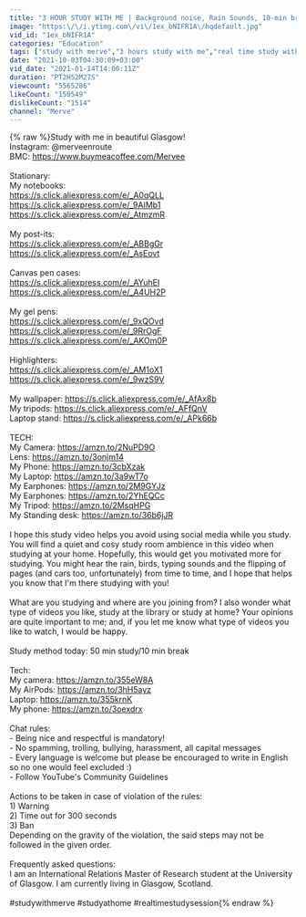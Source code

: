 ```yaml
---
title: "3 HOUR STUDY WITH ME | Background noise, Rain Sounds, 10-min break, No Music"
image: "https:\/\/i.ytimg.com\/vi\/1ex_bNIFR1A\/hqdefault.jpg"
vid_id: "1ex_bNIFR1A"
categories: "Education"
tags: ["study with merve","3 hours study with me","real time study with merve at the library no music no break"]
date: "2021-10-03T04:30:09+03:00"
vid_date: "2021-01-14T14:00:11Z"
duration: "PT2H52M27S"
viewcount: "5565286"
likeCount: "150549"
dislikeCount: "1514"
channel: "Merve"
---
```

{% raw %}Study with me in beautiful Glasgow!<br />Instagram: @merveenroute  <br />BMC: <a rel="nofollow" target="blank" href="https://www.buymeacoffee.com/Mervee">https://www.buymeacoffee.com/Mervee</a>              <br /><br />Stationary: <br />My notebooks: <br /><a rel="nofollow" target="blank" href="https://s.click.aliexpress.com/e/_A0qQLL">https://s.click.aliexpress.com/e/_A0qQLL</a><br /><a rel="nofollow" target="blank" href="https://s.click.aliexpress.com/e/_9AIMb1">https://s.click.aliexpress.com/e/_9AIMb1</a><br /><a rel="nofollow" target="blank" href="https://s.click.aliexpress.com/e/_AtmzmR">https://s.click.aliexpress.com/e/_AtmzmR</a><br /><br />My post-its: <br /><a rel="nofollow" target="blank" href="https://s.click.aliexpress.com/e/_ABBgGr">https://s.click.aliexpress.com/e/_ABBgGr</a><br /><a rel="nofollow" target="blank" href="https://s.click.aliexpress.com/e/_AsEovt">https://s.click.aliexpress.com/e/_AsEovt</a><br /><br />Canvas pen cases:<br /><a rel="nofollow" target="blank" href="https://s.click.aliexpress.com/e/_AYuhEl">https://s.click.aliexpress.com/e/_AYuhEl</a><br /><a rel="nofollow" target="blank" href="https://s.click.aliexpress.com/e/_A4UH2P">https://s.click.aliexpress.com/e/_A4UH2P</a><br /><br />My gel pens: <br /><a rel="nofollow" target="blank" href="https://s.click.aliexpress.com/e/_9xQOvd">https://s.click.aliexpress.com/e/_9xQOvd</a><br /><a rel="nofollow" target="blank" href="https://s.click.aliexpress.com/e/_9RrOgF">https://s.click.aliexpress.com/e/_9RrOgF</a><br /><a rel="nofollow" target="blank" href="https://s.click.aliexpress.com/e/_AKOm0P">https://s.click.aliexpress.com/e/_AKOm0P</a><br /><br />Highlighters: <br /><a rel="nofollow" target="blank" href="https://s.click.aliexpress.com/e/_AM1oX1">https://s.click.aliexpress.com/e/_AM1oX1</a><br /><a rel="nofollow" target="blank" href="https://s.click.aliexpress.com/e/_9wzS9V">https://s.click.aliexpress.com/e/_9wzS9V</a><br /><br />My wallpaper: <a rel="nofollow" target="blank" href="https://s.click.aliexpress.com/e/_AfAx8b">https://s.click.aliexpress.com/e/_AfAx8b</a><br />My tripods: <a rel="nofollow" target="blank" href="https://s.click.aliexpress.com/e/_AFfQnV">https://s.click.aliexpress.com/e/_AFfQnV</a><br />Laptop stand: <a rel="nofollow" target="blank" href="https://s.click.aliexpress.com/e/_APk66b">https://s.click.aliexpress.com/e/_APk66b</a><br /><br />TECH:<br />My Camera: <a rel="nofollow" target="blank" href="https://amzn.to/2NuPD9O">https://amzn.to/2NuPD9O</a><br />Lens: <a rel="nofollow" target="blank" href="https://amzn.to/3onjm14">https://amzn.to/3onjm14</a> <br />My Phone: <a rel="nofollow" target="blank" href="https://amzn.to/3cbXzak">https://amzn.to/3cbXzak</a><br />My Laptop: <a rel="nofollow" target="blank" href="https://amzn.to/3a9wT7o">https://amzn.to/3a9wT7o</a><br />My Earphones: <a rel="nofollow" target="blank" href="https://amzn.to/2M9GYJz">https://amzn.to/2M9GYJz</a><br />My Earphones: <a rel="nofollow" target="blank" href="https://amzn.to/2YhEQCc">https://amzn.to/2YhEQCc</a><br />My Tripod: <a rel="nofollow" target="blank" href="https://amzn.to/2MsqHPG">https://amzn.to/2MsqHPG</a><br />My Standing desk: <a rel="nofollow" target="blank" href="https://amzn.to/36b6jJR">https://amzn.to/36b6jJR</a><br /><br />I hope this study video helps you avoid using social media while you study. You will find a quiet and cosy study room ambience in this video when studying at your home. Hopefully, this would get you motivated more for studying. You might hear the rain, birds, typing sounds and the flipping of pages (and cars too, unfortunately) from time to time, and I hope that helps you know that I'm there studying with you!<br /><br />What are you studying and where are you joining from? I also wonder what type of videos you like, study at the library or study at home? Your opinions are quite important to me; and, if you let me know what type of videos you like to watch, I would be happy. <br /><br />Study method today: 50 min study/10 min break <br /><br />Tech: <br />My camera: <a rel="nofollow" target="blank" href="https://amzn.to/355eW8A">https://amzn.to/355eW8A</a><br />My AirPods: <a rel="nofollow" target="blank" href="https://amzn.to/3hH5ayz">https://amzn.to/3hH5ayz</a><br />Laptop: <a rel="nofollow" target="blank" href="https://amzn.to/355krnK">https://amzn.to/355krnK</a><br />My phone: <a rel="nofollow" target="blank" href="https://amzn.to/3oexdrx">https://amzn.to/3oexdrx</a><br /><br />Chat rules:<br />- Being nice and respectful is mandatory!<br />- No spamming, trolling, bullying, harassment, all capital messages<br />- Every language is welcome but please be encouraged to write in English so no one would feel excluded :) <br />- Follow YouTube's Community Guidelines<br /><br />Actions to be taken in case of violation of the rules:<br />1) Warning<br />2) Time out for 300 seconds<br />3) Ban<br />Depending on the gravity of the violation, the said steps may not be followed in the given order.<br /><br />Frequently asked questions: <br />I am an International Relations Master of Research student at the University of Glasgow. I am currently living in Glasgow, Scotland.<br /><br />#studywithmerve #studyathome #realtimestudysession{% endraw %}

